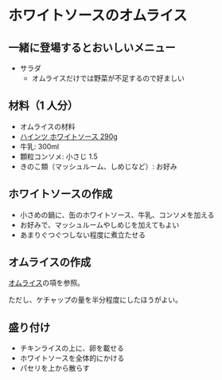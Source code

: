# ホワイトソースのオムライス

## 一緒に登場するとおいしいメニュー

- サラダ
  - オムライスだけでは野菜が不足するので好ましい

## 材料（1 人分）

- オムライスの材料
- [ハインツ ホワイトソース 290g](https://www.heinz.jp/product/100147200007)
- 牛乳: 300ml
- 顆粒コンソメ: 小さじ 1.5
- きのこ類（マッシュルーム、しめじなど）: お好み

## ホワイトソースの作成

- 小さめの鍋に、缶のホワイトソース、牛乳、コンソメを加える
- お好みで、マッシュルームやしめじを加えてもよい
- あまりぐつぐつしない程度に煮立たせる

## オムライスの作成

[オムライス](https://github.com/Ishotihadus/recipe/blob/main/%E6%B4%8B%E9%A3%9F/%E3%82%AA%E3%83%A0%E3%83%A9%E3%82%A4%E3%82%B9.md)の項を参照。

ただし、ケチャップの量を半分程度にしたほうがよい。

## 盛り付け

- チキンライスの上に、卵を載せる
- ホワイトソースを全体的にかける
- パセリを上から散らす
